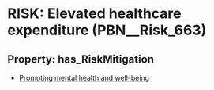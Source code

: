 # RISK: __Elevated healthcare expenditure__ (PBN__Risk_663)

## Property: has_RiskMitigation

* [Promoting mental health and well-being](PBN__RiskMitigation_927)

